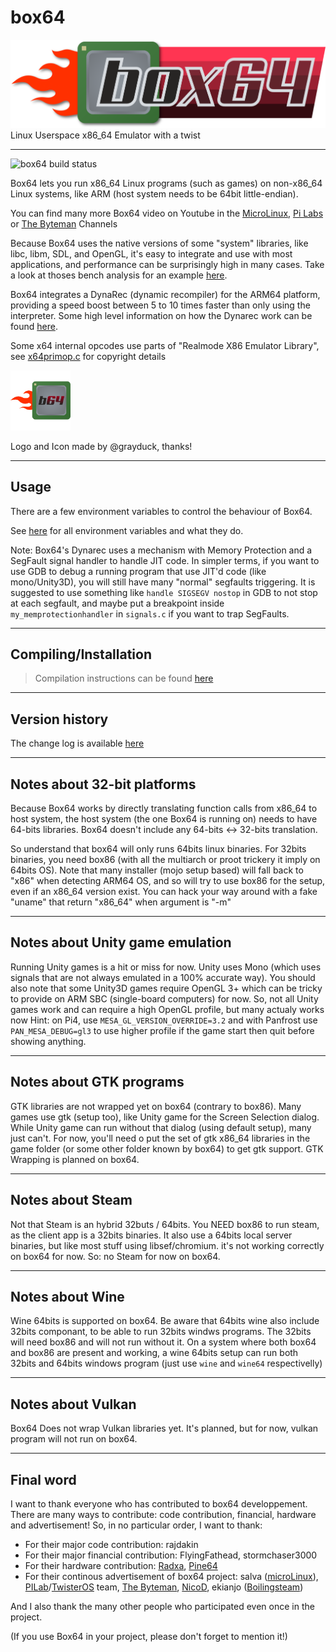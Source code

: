 # box64

![Official logo](img/Box64Logo.png "Official Logo")
Linux Userspace x86_64 Emulator with a twist

----
![box64 build status](https://app.travis-ci.com/ptitSeb/box64.svg?branch=main)

Box64 lets you run x86_64 Linux programs (such as games) on non-x86_64 Linux systems, like ARM (host system needs to be 64bit little-endian).

You can find many more Box64 video on Youtube in the [MicroLinux](https://www.youtube.com/channel/UCwFQAEj1lp3out4n7BeBatQ), [Pi Labs](https://www.youtube.com/channel/UCgfQjdc5RceRlTGfuthBs7g) or [The Byteman](https://www.youtube.com/channel/UCEr8lpIJ3B5Ctc5BvcOHSnA) Channels

Because Box64 uses the native versions of some "system" libraries, like libc, libm, SDL, and OpenGL, it's easy to integrate and use with most applications, and performance can be surprisingly high in many cases. Take a look at thoses bench analysis for an example [here](https://box86.org/index.php/2021/06/game-performances/).

Box64 integrates a DynaRec (dynamic recompiler) for the ARM64 platform, providing a speed boost between 5 to 10 times faster than only using the interpreter. Some high level information on how the Dynarec work can be found [here](https://box86.org/2021/07/inner-workings-a-high%e2%80%91level-view-of-box86-and-a-low%e2%80%91level-view-of-the-dynarec/).

Some x64 internal opcodes use parts of "Realmode X86 Emulator Library", see [x64primop.c](../src/emu/x64primop.c) for copyright details

<img src="img/Box64Icon.png" width="96" height="96">

Logo and Icon made by @grayduck, thanks!

----

Usage
----

There are a few environment variables to control the behaviour of Box64.

See [here](USAGE.md) for all environment variables and what they do.

Note: Box64's Dynarec uses a mechanism with Memory Protection and a SegFault signal handler to handle JIT code. In simpler terms, if you want to use GDB to debug a running program that use JIT'd code (like mono/Unity3D), you will still have many "normal" segfaults triggering. It is suggested to use something like `handle SIGSEGV nostop` in GDB to not stop at each segfault, and maybe put a breakpoint inside `my_memprotectionhandler` in `signals.c` if you want to trap SegFaults.

----

Compiling/Installation
----
> Compilation instructions can be found [here](COMPILE.md)  

----

Version history
----

The change log is available [here](CHANGELOG.md)

----

Notes about 32-bit platforms
----

Because Box64 works by directly translating function calls from x86_64 to host system, the host system (the one Box64 is running on) needs to have 64-bits libraries. Box64 doesn't include any 64-bits <-> 32-bits translation. 

So understand that box64 will only runs 64bits linux binaries. For 32bits binaries, you need box86 (with all the multiarch or proot trickery it imply on 64bits OS).
Note that many installer (mojo setup based) will fall back to "x86" when detecting ARM64 OS, and so will try to use box86 for the setup, even if an x86_64 version exist. You can hack your way around with a fake "uname" that return "x86_64" when argument is "-m"

----

Notes about Unity game emulation
----

Running Unity games is a hit or miss for now. Unity uses Mono (which uses signals that are not always emulated in a 100% accurate way).
You should also note that some Unity3D games require OpenGL 3+ which can be tricky to provide on ARM SBC (single-board computers) for now.
So, not all Unity games work and can require a high OpenGL profile, but many actualy works now
Hint: on Pi4, use `MESA_GL_VERSION_OVERRIDE=3.2` and with Panfrost use `PAN_MESA_DEBUG=gl3` to use higher profile if the game start then quit before showing anything.

----

Notes about GTK programs
----

GTK libraries are not wrapped yet on box64 (contrary to box86). Many games use gtk (setup too), like Unity game for the Screen Selection dialog. While Unity game can run without that dialog (using default setup), many just can't. For now, you'll need o put the set of gtk x86_64 libraries in the game folder (or some other folder known by box64) to get gtk support. GTK Wrapping is planned on box64.

----

Notes about Steam
----

Not that Steam is an hybrid 32buts / 64bits. You NEED box86 to run steam, as the client app is a 32bits binaries. It also use a 64bits local server binaries, but like most stuff using libsef/chromium. it's not working correctly on box64 for now.
So: no Steam for now on box64.

----

Notes about Wine
----

Wine 64bits is supported on box64. Be aware that 64bits wine also include 32bits componant, to be able to run 32bits windws programs. The 32bits will need box86 and will not run without it. On a system where both box64 and box86 are present and working, a wine 64bits setup can run both 32bits and 64bits windows program (just use `wine` and `wine64` respectivelly)

----

Notes about Vulkan
----

Box64 Does not wrap Vulkan libraries yet. It's planned, but for now, vulkan program will not run on box64.

----

Final word
----

I want to thank everyone who has contributed to box64 developpement.
There are many ways to contribute: code contribution, financial, hardware and advertisement!
So, in no particular order, I want to thank:
 * For their major code contribution: rajdakin
 * For their major financial contribution: FlyingFathead, stormchaser3000
 * For their hardware contribution: [Radxa](https://rockpi.org/), [Pine64](https://www.pine64.org/)
 * For their continous advertisement of box64 project: salva ([microLinux](https://www.youtube.com/channel/UCwFQAEj1lp3out4n7BeBatQ)), [PILab](https://www.youtube.com/channel/UCgfQjdc5RceRlTGfuthBs7g)/[TwisterOS](https://twisteros.com/) team, [The Byteman](https://www.youtube.com/channel/UCEr8lpIJ3B5Ctc5BvcOHSnA), [NicoD](https://www.youtube.com/channel/UCpv7NFr0-9AB5xoklh3Snhg), ekianjo ([Boilingsteam](https://boilingsteam.com/))

And I also thank the many other people who participated even once in the project.

(If you use Box64 in your project, please don't forget to mention it!)

